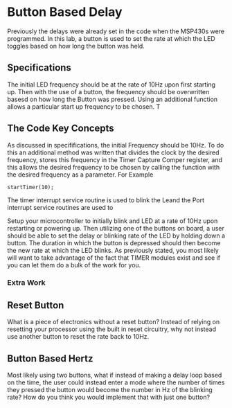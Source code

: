 # Button Based Delay
Previously the delays were already set in the code when the MSP430s were programmed. In this lab, a button is used to set the rate at which the LED toggles based on how long the button was held. 

## Specifications
The initial LED frequency should be at the rate of 10Hz upon first starting up. Then with the use of a button, the frequency should be overwritten basesd on how long the Button was pressed. Using an additional function allows a particular start up frequency to be chosen. T

## The Code Key Concepts
As discussed in specififications, the initial Frequency should be 10Hz. To do this an additional method was written that divides the clock by the desired frequency, stores this frequency in the Timer Capture Comper register, and this allows the desired frequency to be chosen by calling the function with the desired frequency as a parameter. For Example

``` startTimer(10); ```

The timer interrupt service routine is used to blink the Leand the Port interrupt service routines are used to


Setup your microcontroller to initially blink and LED at a rate of 10Hz upon restarting or powering up. Then utilizing one of the buttons on board, a user should be able to set the delay or blinking rate of the LED by holding down a button. The duration in which the button is depressed should then become the new rate at which the LED blinks. As previously stated, you most likely will want to take advantage of the fact that TIMER modules exist and see if you can let them do a bulk of the work for you. 

### Extra Work
## Reset Button
What is a piece of electronics without a reset button? Instead of relying on resetting your processor using the built in reset circuitry, why not instead use another button to reset the rate back to 10Hz.

## Button Based Hertz
Most likely using two buttons, what if instead of making a delay loop based on the time, the user could instead enter a mode where the number of times they pressed the button would become the number in Hz of the blinking rate? How do you think you would implement that with just one button?
